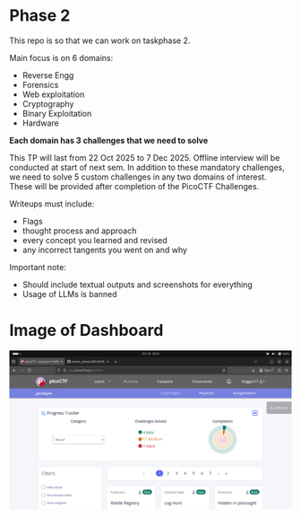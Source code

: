 # Phase 2 

This repo is so that we can work on taskphase 2. 

Main focus is on 6 domains: 
- Reverse Engg
- Forensics
- Web exploitation
- Cryptography
- Binary Exploitation
- Hardware

**Each domain has 3 challenges that we need to solve** 

This TP will last from 22 Oct 2025 to 7 Dec 2025. Offline interview will be conducted at start of next sem. In addition to these mandatory challenges, we need to solve 5 custom challenges in any two domains of interest. These will be provided after completion of the PicoCTF Challenges.

Writeups must include: 
- Flags
- thought process and approach
- every concept you learned and revised
- any incorrect tangents you went on and why
  
Important note:
- Should include textual outputs and screenshots for everything
- Usage of LLMs is banned


# Image of Dashboard

![Image of Dashboard](/images/dashboardPicoCTF.png)
